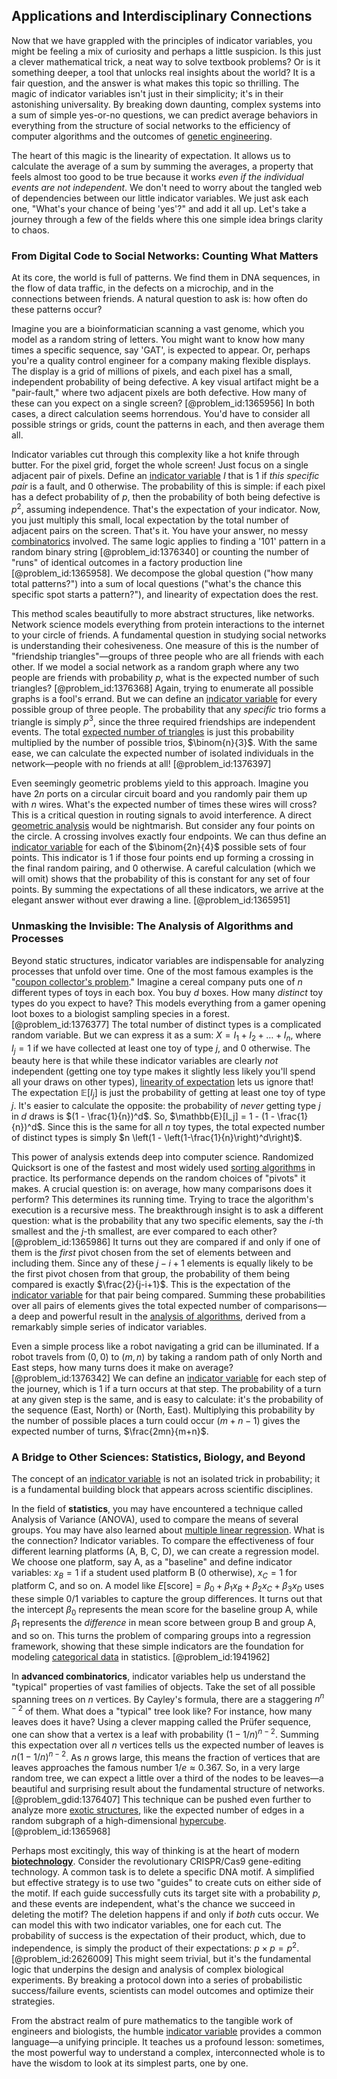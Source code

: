 ## Applications and Interdisciplinary Connections

Now that we have grappled with the principles of indicator variables, you might be feeling a mix of curiosity and perhaps a little suspicion. Is this just a clever mathematical trick, a neat way to solve textbook problems? Or is it something deeper, a tool that unlocks real insights about the world? It is a fair question, and the answer is what makes this topic so thrilling. The magic of indicator variables isn't just in their simplicity; it's in their astonishing universality. By breaking down daunting, complex systems into a sum of simple yes-or-no questions, we can predict average behaviors in everything from the structure of social networks to the efficiency of computer algorithms and the outcomes of [genetic engineering](@article_id:140635).

The heart of this magic is the linearity of expectation. It allows us to calculate the average of a sum by summing the averages, a property that feels almost too good to be true because it works *even if the individual events are not independent*. We don't need to worry about the tangled web of dependencies between our little indicator variables. We just ask each one, "What's your chance of being 'yes'?" and add it all up. Let's take a journey through a few of the fields where this one simple idea brings clarity to chaos.

### From Digital Code to Social Networks: Counting What Matters

At its core, the world is full of patterns. We find them in DNA sequences, in the flow of data traffic, in the defects on a microchip, and in the connections between friends. A natural question to ask is: how often do these patterns occur?

Imagine you are a bioinformatician scanning a vast genome, which you model as a random string of letters. You might want to know how many times a specific sequence, say 'GAT', is expected to appear. Or, perhaps you're a quality control engineer for a company making flexible displays. The display is a grid of millions of pixels, and each pixel has a small, independent probability of being defective. A key visual artifact might be a "pair-fault," where two adjacent pixels are both defective. How many of these can you expect on a single screen? [@problem_id:1365956] In both cases, a direct calculation seems horrendous. You'd have to consider all possible strings or grids, count the patterns in each, and then average them all.

Indicator variables cut through this complexity like a hot knife through butter. For the pixel grid, forget the whole screen! Just focus on a single adjacent pair of pixels. Define an [indicator variable](@article_id:203893) $I$ that is 1 if *this specific pair* is a fault, and 0 otherwise. The probability of this is simple: if each pixel has a defect probability of $p$, then the probability of both being defective is $p^2$, assuming independence. That's the expectation of your indicator. Now, you just multiply this small, local expectation by the total number of adjacent pairs on the screen. That's it. You have your answer, no messy [combinatorics](@article_id:143849) involved. The same logic applies to finding a '101' pattern in a random binary string [@problem_id:1376340] or counting the number of "runs" of identical outcomes in a factory production line [@problem_id:1365958]. We decompose the global question ("how many total patterns?") into a sum of local questions ("what's the chance this specific spot starts a pattern?"), and linearity of expectation does the rest.

This method scales beautifully to more abstract structures, like networks. Network science models everything from protein interactions to the internet to your circle of friends. A fundamental question in studying social networks is understanding their cohesiveness. One measure of this is the number of "friendship triangles"—groups of three people who are all friends with each other. If we model a social network as a random graph where any two people are friends with probability $p$, what is the expected number of such triangles? [@problem_id:1376368] Again, trying to enumerate all possible graphs is a fool's errand. But we can define an [indicator variable](@article_id:203893) for every possible group of three people. The probability that any *specific* trio forms a triangle is simply $p^3$, since the three required friendships are independent events. The total [expected number of triangles](@article_id:265789) is just this probability multiplied by the number of possible trios, $\binom{n}{3}$. With the same ease, we can calculate the expected number of isolated individuals in the network—people with no friends at all! [@problem_id:1376397]

Even seemingly geometric problems yield to this approach. Imagine you have $2n$ ports on a circular circuit board and you randomly pair them up with $n$ wires. What's the expected number of times these wires will cross? This is a critical question in routing signals to avoid interference. A direct [geometric analysis](@article_id:157206) would be nightmarish. But consider any four points on the circle. A crossing involves exactly four endpoints. We can thus define an [indicator variable](@article_id:203893) for each of the $\binom{2n}{4}$ possible sets of four points. This indicator is 1 if those four points end up forming a crossing in the final random pairing, and 0 otherwise. A careful calculation (which we will omit) shows that the probability of this is constant for any set of four points. By summing the expectations of all these indicators, we arrive at the elegant answer without ever drawing a line. [@problem_id:1365951]

### Unmasking the Invisible: The Analysis of Algorithms and Processes

Beyond static structures, indicator variables are indispensable for analyzing processes that unfold over time. One of the most famous examples is the "[coupon collector's problem](@article_id:260398)." Imagine a cereal company puts one of $n$ different types of toys in each box. You buy $d$ boxes. How many *distinct* toy types do you expect to have? This models everything from a gamer opening loot boxes to a biologist sampling species in a forest. [@problem_id:1376377] The total number of distinct types is a complicated random variable. But we can express it as a sum: $X = I_1 + I_2 + \dots + I_n$, where $I_j=1$ if we have collected at least one toy of type $j$, and 0 otherwise. The beauty here is that while these indicator variables are clearly *not* independent (getting one toy type makes it slightly less likely you'll spend all your draws on other types), [linearity of expectation](@article_id:273019) lets us ignore that! The expectation $\mathbb{E}[I_j]$ is just the probability of getting at least one toy of type $j$. It's easier to calculate the opposite: the probability of *never* getting type $j$ in $d$ draws is $(1 - \frac{1}{n})^d$. So, $\mathbb{E}[I_j] = 1 - (1 - \frac{1}{n})^d$. Since this is the same for all $n$ toy types, the total expected number of distinct types is simply $n \left(1 - \left(1-\frac{1}{n}\right)^d\right)$.

This power of analysis extends deep into computer science. Randomized Quicksort is one of the fastest and most widely used [sorting algorithms](@article_id:260525) in practice. Its performance depends on the random choices of "pivots" it makes. A crucial question is: on average, how many comparisons does it perform? This determines its running time. Trying to trace the algorithm's execution is a recursive mess. The breakthrough insight is to ask a different question: what is the probability that any two specific elements, say the $i$-th smallest and the $j$-th smallest, are ever compared to each other? [@problem_id:1365986] It turns out they are compared if and only if one of them is the *first* pivot chosen from the set of elements between and including them. Since any of these $j-i+1$ elements is equally likely to be the first pivot chosen from that group, the probability of them being compared is exactly $\frac{2}{j-i+1}$. This is the expectation of the [indicator variable](@article_id:203893) for that pair being compared. Summing these probabilities over all pairs of elements gives the total expected number of comparisons—a deep and powerful result in the [analysis of algorithms](@article_id:263734), derived from a remarkably simple series of indicator variables.

Even a simple process like a robot navigating a grid can be illuminated. If a robot travels from $(0,0)$ to $(m,n)$ by taking a random path of only North and East steps, how many turns does it make on average? [@problem_id:1376342] We can define an [indicator variable](@article_id:203893) for each step of the journey, which is 1 if a turn occurs at that step. The probability of a turn at any given step is the same, and is easy to calculate: it's the probability of the sequence (East, North) or (North, East). Multiplying this probability by the number of possible places a turn could occur ($m+n-1$) gives the expected number of turns, $\frac{2mn}{m+n}$.

### A Bridge to Other Sciences: Statistics, Biology, and Beyond

The concept of an [indicator variable](@article_id:203893) is not an isolated trick in probability; it is a fundamental building block that appears across scientific disciplines.

In the field of **statistics**, you may have encountered a technique called Analysis of Variance (ANOVA), used to compare the means of several groups. You may have also learned about [multiple linear regression](@article_id:140964). What is the connection? Indicator variables. To compare the effectiveness of four different learning platforms (A, B, C, D), we can create a regression model. We choose one platform, say A, as a "baseline" and define indicator variables: $x_B=1$ if a student used platform B (0 otherwise), $x_C=1$ for platform C, and so on. A model like $E[\text{score}] = \beta_0 + \beta_1 x_B + \beta_2 x_C + \beta_3 x_D$ uses these simple 0/1 variables to capture the group differences. It turns out that the intercept $\beta_0$ represents the mean score for the baseline group A, while $\beta_1$ represents the *difference* in mean score between group B and group A, and so on. This turns the problem of comparing groups into a regression framework, showing that these simple indicators are the foundation for modeling [categorical data](@article_id:201750) in statistics. [@problem_id:1941962]

In **advanced combinatorics**, indicator variables help us understand the "typical" properties of vast families of objects. Take the set of all possible spanning trees on $n$ vertices. By Cayley's formula, there are a staggering $n^{n-2}$ of them. What does a "typical" tree look like? For instance, how many leaves does it have? Using a clever mapping called the Prüfer sequence, one can show that a vertex is a leaf with probability $(1 - 1/n)^{n-2}$. Summing this expectation over all $n$ vertices tells us the expected number of leaves is $n(1 - 1/n)^{n-2}$. As $n$ grows large, this means the fraction of vertices that are leaves approaches the famous number $1/e \approx 0.367$. So, in a very large random tree, we can expect a little over a third of the nodes to be leaves—a beautiful and surprising result about the fundamental structure of networks. [@problem_gdid:1376407] This technique can be pushed even further to analyze more [exotic structures](@article_id:260122), like the expected number of edges in a random subgraph of a high-dimensional [hypercube](@article_id:273419). [@problem_id:1365968]

Perhaps most excitingly, this way of thinking is at the heart of modern **[biotechnology](@article_id:140571)**. Consider the revolutionary CRISPR/Cas9 gene-editing technology. A common task is to delete a specific DNA motif. A simplified but effective strategy is to use two "guides" to create cuts on either side of the motif. If each guide successfully cuts its target site with a probability $p$, and these events are independent, what's the chance we succeed in deleting the motif? The deletion happens if and only if *both* cuts occur. We can model this with two indicator variables, one for each cut. The probability of success is the expectation of their product, which, due to independence, is simply the product of their expectations: $p \times p = p^2$. [@problem_id:2626009] This might seem trivial, but it's the fundamental logic that underpins the design and analysis of complex biological experiments. By breaking a protocol down into a series of probabilistic success/failure events, scientists can model outcomes and optimize their strategies.

From the abstract realm of pure mathematics to the tangible work of engineers and biologists, the humble [indicator variable](@article_id:203893) provides a common language—a unifying principle. It teaches us a profound lesson: sometimes, the most powerful way to understand a complex, interconnected whole is to have the wisdom to look at its simplest parts, one by one.